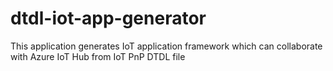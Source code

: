 # dtdl-iot-app-generator
This application generates IoT application framework which can collaborate with Azure IoT Hub from IoT PnP DTDL file
